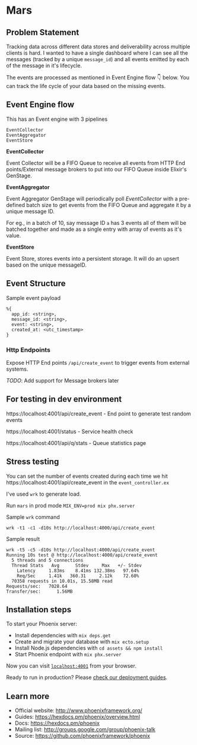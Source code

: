 # Mars

## Problem Statement

Tracking data across different data stores and deliverability across multiple clients is hard. I wanted to have a single dashboard where I can see all the messages (tracked by a unique `message_id`) and all events emitted by each of the message in it's lifecycle. 

The events are processed as mentioned in Event Engine flow 👇 below. You can track the life cycle of your data based on the missing events.

## Event Engine flow

This has an Event engine with 3 pipelines

```
EventCollector
EventAggregator
EventStore
```

**EventCollector**

Event Collector will be a FIFO Queue to receive all events from HTTP End points/External message brokers to put into our FIFO Queue inside Elixir's GenStage.

**EventAggregator**

Event Aggregator GenStage will periodically poll *EventCollector* with a pre-defined batch size to get events from the FIFO Queue and aggregate it by a unique message ID. 

For eg., in a batch of 10, say message ID `a` has 3 events all of them will be batched together and made as a single entry with array of events as it's value. 

**EventStore**

Event Store, stores events into a persistent storage. It will do an upsert based on the unique messageID. 

## Event Structure

Sample event payload

```
%{
  app_id: <string>,
  message_id: <string>,
  event: <string>,
  created_at: <utc_timestamp>
}
```

### Http Endpoints

Expose HTTP End points `/api/create_event` to trigger events from external systems.

*TODO*: Add support for Message brokers later

## For testing in dev environment

https://localhost:4001/api/create_event - End point to generate test random events

https://localhost:4001/status - Service health check

https://localhost:4001/api/q/stats - Queue statistics page

## Stress testing

You can set the number of events created during each time we hit https://localhost:4001/api/create_event in the `event_controller.ex`

I've used `wrk` to generate load.

Run `mars` in prod mode `MIX_ENV=prod mix phx.server`

Sample `wrk` command

`wrk -t1 -c1 -d10s http://localhost:4000/api/create_event`

Sample result

```
wrk -t5 -c5 -d10s http://localhost:4000/api/create_event
Running 10s test @ http://localhost:4000/api/create_event
  5 threads and 5 connections
  Thread Stats   Avg      Stdev     Max   +/- Stdev
    Latency     1.83ms    8.41ms 132.38ms   97.64%
    Req/Sec     1.41k   360.31     2.12k    72.60%
  70358 requests in 10.01s, 15.58MB read
Requests/sec:   7028.64
Transfer/sec:      1.56MB
```

## Installation steps

To start your Phoenix server:

  * Install dependencies with `mix deps.get`
  * Create and migrate your database with `mix ecto.setup`
  * Install Node.js dependencies with `cd assets && npm install`
  * Start Phoenix endpoint with `mix phx.server`

Now you can visit [`localhost:4001`](http://localhost:4001) from your browser.

Ready to run in production? Please [check our deployment guides](https://hexdocs.pm/phoenix/deployment.html).

## Learn more

  * Official website: http://www.phoenixframework.org/
  * Guides: https://hexdocs.pm/phoenix/overview.html
  * Docs: https://hexdocs.pm/phoenix
  * Mailing list: http://groups.google.com/group/phoenix-talk
  * Source: https://github.com/phoenixframework/phoenix
